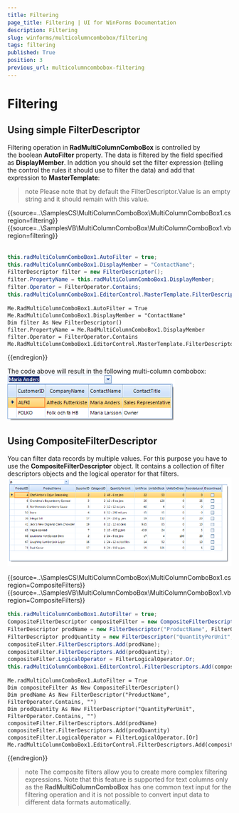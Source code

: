 ```yaml
---
title: Filtering
page_title: Filtering | UI for WinForms Documentation
description: Filtering
slug: winforms/multicolumncombobox/filtering
tags: filtering
published: True
position: 3
previous_url: multicolumncombobox-filtering
---
```


# Filtering



## Using simple FilterDescriptor

Filtering operation in __RadMultiColumnComboBox__ is controlled by the boolean __AutoFilter__ property. The data is filtered by the field specified as __DisplayMember__. In addtion you should set the filter expression (telling the control the rules it should use to filter the data) and add that expression to __MasterTemplate__: 

>note Please note that by default the FilterDescriptor.Value is an empty string and it should remain with this value.
>

{{source=..\SamplesCS\MultiColumnComboBox\MultiColumnComboBox1.cs region=filtering}} 
{{source=..\SamplesVB\MultiColumnComboBox\MultiColumnComboBox1.vb region=filtering}} 

````C#
            
this.radMultiColumnComboBox1.AutoFilter = true;
this.radMultiColumnComboBox1.DisplayMember = "ContactName";
FilterDescriptor filter = new FilterDescriptor();
filter.PropertyName = this.radMultiColumnComboBox1.DisplayMember;
filter.Operator = FilterOperator.Contains;
this.radMultiColumnComboBox1.EditorControl.MasterTemplate.FilterDescriptors.Add(filter);

````
````VB.NET
Me.RadMultiColumnComboBox1.AutoFilter = True
Me.RadMultiColumnComboBox1.DisplayMember = "ContactName"
Dim filter As New FilterDescriptor()
filter.PropertyName = Me.RadMultiColumnComboBox1.DisplayMember
filter.Operator = FilterOperator.Contains
Me.RadMultiColumnComboBox1.EditorControl.MasterTemplate.FilterDescriptors.Add(filter)

````

{{endregion}} 

The code above will result in the following multi-column combobox: <br>![multicolumncombobox-filtering 001](images/multicolumncombobox-filtering001.png)

## Using CompositeFilterDescriptor

You can filter data records by multiple values. For this purpose you have to use the __CompositeFilterDescriptor__ object. It contains a collection of filter descriptors objects and the logical operator for that filters.<br>![multicolumncombobox-filtering 002](images/multicolumncombobox-filtering002.png)

{{source=..\SamplesCS\MultiColumnComboBox\MultiColumnComboBox1.cs region=CompositeFilters}} 
{{source=..\SamplesVB\MultiColumnComboBox\MultiColumnComboBox1.vb region=CompositeFilters}} 

````C#
this.radMultiColumnComboBox1.AutoFilter = true;
CompositeFilterDescriptor compositeFilter = new CompositeFilterDescriptor();           
FilterDescriptor prodName = new FilterDescriptor("ProductName", FilterOperator.Contains, "");
FilterDescriptor prodQuantity = new FilterDescriptor("QuantityPerUnit", FilterOperator.Contains, "");
compositeFilter.FilterDescriptors.Add(prodName);
compositeFilter.FilterDescriptors.Add(prodQuantity);
compositeFilter.LogicalOperator = FilterLogicalOperator.Or;
this.radMultiColumnComboBox1.EditorControl.FilterDescriptors.Add(compositeFilter);

````
````VB.NET
Me.radMultiColumnComboBox1.AutoFilter = True
Dim compositeFilter As New CompositeFilterDescriptor()
Dim prodName As New FilterDescriptor("ProductName", FilterOperator.Contains, "")
Dim prodQuantity As New FilterDescriptor("QuantityPerUnit", FilterOperator.Contains, "")
compositeFilter.FilterDescriptors.Add(prodName)
compositeFilter.FilterDescriptors.Add(prodQuantity)
compositeFilter.LogicalOperator = FilterLogicalOperator.[Or]
Me.radMultiColumnComboBox1.EditorControl.FilterDescriptors.Add(compositeFilter)

````

{{endregion}} 

>note The composite filters allow you to create more complex filtering expressions. Note that this feature is supported for text columns only as the __RadMultiColumnComboBox__ has one common text input for the filtering operation and it is not possible to convert input data to different data formats automatically.
>

